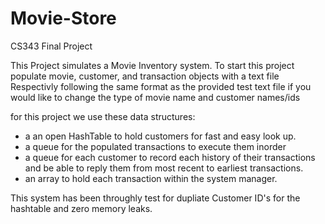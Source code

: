 # Movie-Store
CS343 Final Project

This Project simulates a Movie Inventory system.
To start this project
populate movie, customer, and transaction objects with a text file
Respectivly following the same format as the provided test text file if you would like to change the type of movie name and customer names/ids

for this project we use these data structures:
 - a an open HashTable to hold customers for fast and easy look up. 
 - a queue for the populated transactions to execute them inorder
 - a queue for each customer to record each history of their transactions and be able to reply them from most recent to earliest transactions.
 - an array to hold each transaction within the system manager.
 
 This system has been throughly test for dupliate Customer ID's for the hashtable and zero memory leaks.
